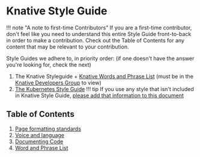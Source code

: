 # Knative Style Guide

!!! note "A note to first-time Contributors"
    If you are a first-time contributor, don't feel like you need to understand this entire Style Guide front-to-back in order to make a contribution. Check out the Table of Contents for any content that may be relevant to your contribution.

Style Guides we adhere to, in priority order: (if one doesn't have the answer you're looking for, check the next)

1. The Knative Styleguide + [Knative Words and Phrase List](https://docs.google.com/spreadsheets/d/1p1_kBUd6ZvonxHkMcEJPayf6QIpExuFf5cFq0ptar7I/edit#gid=0) (must be in the [Knative Developers Group](https://groups.google.com/forum/#!forum/knative-dev) to view)
2. [The Kubernetes Style Guide](https://kubernetes.io/docs/contribute/style/style-guide/)
!!! tip
    If you use any style that isn't included in Knative Style Guide, [please add that information to this document](https://github.com/knative/docs/edit/main/docs/help/contributor/style-guide/README.md)

## Table of Contents

1. [Page formatting standards](./style-and-formatting.md)
1. [Voice and language](./voice-and-language.md)
1. [Documenting Code](./documenting-code.md)
1. [Word and Phrase List](./word-and-phrase-list.md)
